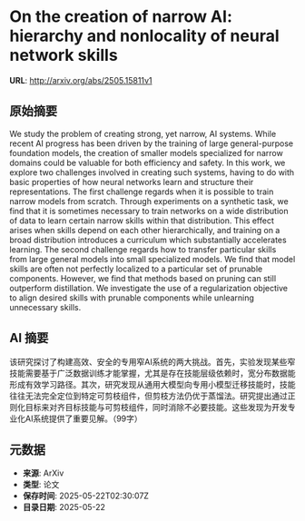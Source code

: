 # On the creation of narrow AI: hierarchy and nonlocality of neural network skills

**URL**: http://arxiv.org/abs/2505.15811v1

## 原始摘要

We study the problem of creating strong, yet narrow, AI systems. While recent
AI progress has been driven by the training of large general-purpose foundation
models, the creation of smaller models specialized for narrow domains could be
valuable for both efficiency and safety. In this work, we explore two
challenges involved in creating such systems, having to do with basic
properties of how neural networks learn and structure their representations.
The first challenge regards when it is possible to train narrow models from
scratch. Through experiments on a synthetic task, we find that it is sometimes
necessary to train networks on a wide distribution of data to learn certain
narrow skills within that distribution. This effect arises when skills depend
on each other hierarchically, and training on a broad distribution introduces a
curriculum which substantially accelerates learning. The second challenge
regards how to transfer particular skills from large general models into small
specialized models. We find that model skills are often not perfectly localized
to a particular set of prunable components. However, we find that methods based
on pruning can still outperform distillation. We investigate the use of a
regularization objective to align desired skills with prunable components while
unlearning unnecessary skills.


## AI 摘要

该研究探讨了构建高效、安全的专用窄AI系统的两大挑战。首先，实验发现某些窄技能需要基于广泛数据训练才能掌握，尤其是存在技能层级依赖时，宽分布数据能形成有效学习路径。其次，研究发现从通用大模型向专用小模型迁移技能时，技能往往无法完全定位到特定可剪枝组件，但剪枝方法仍优于蒸馏法。研究提出通过正则化目标来对齐目标技能与可剪枝组件，同时消除不必要技能。这些发现为开发专业化AI系统提供了重要见解。（99字）

## 元数据

- **来源**: ArXiv
- **类型**: 论文
- **保存时间**: 2025-05-22T02:30:07Z
- **目录日期**: 2025-05-22
